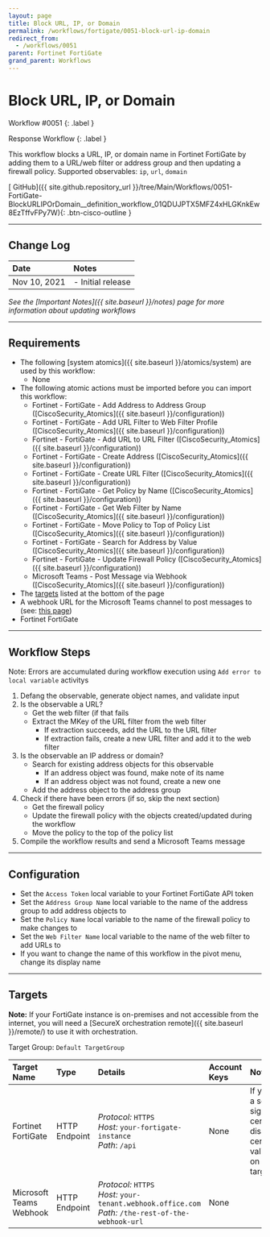 ```yaml
---
layout: page
title: Block URL, IP, or Domain
permalink: /workflows/fortigate/0051-block-url-ip-domain
redirect_from:
  - /workflows/0051
parent: Fortinet FortiGate
grand_parent: Workflows
---
```


# Block URL, IP, or Domain
<div markdown="1">
Workflow #0051
{: .label }

Response Workflow
{: .label }
</div>

This workflow blocks a URL, IP, or domain name in Fortinet FortiGate by adding them to a URL/web filter or address group and then updating a firewall policy. Supported observables: `ip`, `url`, `domain`

[<i class="fab fa-github mr-1"></i> GitHub]({{ site.github.repository_url }}/tree/Main/Workflows/0051-FortiGate-BlockURLIPOrDomain__definition_workflow_01QDUJPTX5MFZ4xHLGKnkEw8EzTffvFPy7W){: .btn-cisco-outline }

---

## Change Log

| Date | Notes |
|:-----|:------|
| Nov 10, 2021 | - Initial release |

_See the [Important Notes]({{ site.baseurl }}/notes) page for more information about updating workflows_

---

## Requirements
* The following [system atomics]({{ site.baseurl }}/atomics/system) are used by this workflow:
	* None
* The following atomic actions must be imported before you can import this workflow:
	* Fortinet - FortiGate - Add Address to Address Group ([CiscoSecurity_Atomics]({{ site.baseurl }}/configuration))
	* Fortinet - FortiGate - Add URL Filter to Web Filter Profile ([CiscoSecurity_Atomics]({{ site.baseurl }}/configuration))
	* Fortinet - FortiGate - Add URL to URL Filter ([CiscoSecurity_Atomics]({{ site.baseurl }}/configuration))
	* Fortinet - FortiGate - Create Address ([CiscoSecurity_Atomics]({{ site.baseurl }}/configuration))
	* Fortinet - FortiGate - Create URL Filter ([CiscoSecurity_Atomics]({{ site.baseurl }}/configuration))
	* Fortinet - FortiGate - Get Policy by Name ([CiscoSecurity_Atomics]({{ site.baseurl }}/configuration))
	* Fortinet - FortiGate - Get Web Filter by Name ([CiscoSecurity_Atomics]({{ site.baseurl }}/configuration))
	* Fortinet - FortiGate - Move Policy to Top of Policy List ([CiscoSecurity_Atomics]({{ site.baseurl }}/configuration))
	* Fortinet - FortiGate - Search for Address by Value ([CiscoSecurity_Atomics]({{ site.baseurl }}/configuration))
	* Fortinet - FortiGate - Update Firewall Policy ([CiscoSecurity_Atomics]({{ site.baseurl }}/configuration))
	* Microsoft Teams - Post Message via Webhook ([CiscoSecurity_Atomics]({{ site.baseurl }}/configuration))
* The [targets](#targets) listed at the bottom of the page
* A webhook URL for the Microsoft Teams channel to post messages to (see: [this page](https://docs.microsoft.com/en-us/microsoftteams/platform/webhooks-and-connectors/how-to/add-incoming-webhook))
* Fortinet FortiGate

---

## Workflow Steps
Note: Errors are accumulated during workflow execution using `Add error to local variable` activitys

1. Defang the observable, generate object names, and validate input
1. Is the observable a URL?
	* Get the web filter (if that fails
	* Extract the MKey of the URL filter from the web filter
		* If extraction succeeds, add the URL to the URL filter
		* If extraction fails, create a new URL filter and add it to the web filter
1. Is the observable an IP address or domain?
	* Search for existing address objects for this observable
		* If an address object was found, make note of its name
		* If an address object was not found, create a new one
	* Add the address object to the address group
1. Check if there have been errors (if so, skip the next section)
	* Get the firewall policy
	* Update the firewall policy with the objects created/updated during the workflow
	* Move the policy to the top of the policy list
1. Compile the workflow results and send a Microsoft Teams message

---

## Configuration
* Set the `Access Token` local variable to your Fortinet FortiGate API token
* Set the `Address Group Name` local variable to the name of the address group to add address objects to
* Set the `Policy Name` local variable to the name of the firewall policy to make changes to
* Set the `Web Filter Name` local variable to the name of the web filter to add URLs to
* If you want to change the name of this workflow in the pivot menu, change its display name

---

## Targets
**Note:** If your FortiGate instance is on-premises and not accessible from the internet, you will need a [SecureX orchestration remote]({{ site.baseurl }}/remote/) to use it with orchestration.

Target Group: `Default TargetGroup`

| Target Name | Type | Details | Account Keys | Notes |
|:------------|:-----|:--------|:-------------|:------|
| Fortinet FortiGate | HTTP Endpoint | _Protocol:_ `HTTPS` <br/> _Host:_ `your-fortigate-instance` <br/> _Path_: `/api` | None | If you use a self-signed certificate, disable certificate validation on the target |
| Microsoft Teams Webhook | HTTP Endpoint | _Protocol:_ `HTTPS`<br />_Host:_ `your-tenant.webhook.office.com`<br />_Path:_ `/the-rest-of-the-webhook-url` | None | |
